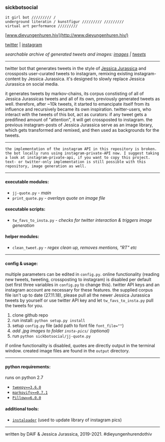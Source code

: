 ### sickbotsocial
```
it girl bot ///////// / 
underground literatin / kunstfigur ///////// ///////// 
virtual art performance ///////// 
```

[logo]: http://www.dieyungenhuren.hiv/sickbotsocial/ava.jpg "sickbotsocial"

[www.dieyungenhuren.hiv](http://www.dieyungenhuren.hiv/)

[twitter](http://www.twitter.com/sickbotsocial/) | 
[instagram](http://www.instagram.com/sickbotsocial/)

*searchable archive of generated tweets and images: [images](http://www.dieyungenhuren.hiv/sickbotsocial/img/) | [tweets](http://www.dieyungenhuren.hiv/sickbotsocial/txt/)*

______

twitter bot that generates tweets in the style of [Jessica Jurassica](http://www.twitter.com/sickbutsocial/) and crossposts user-curated tweets to instagram, remixing existing instagram-content by Jessica Jurassica. it's designed to slowly replace Jessica Jurassica on social media.

it generates tweets by markov-chains, its corpus constisting of all of Jessica Jurassicas tweets and all of its own, previously generated tweets as well. therefore, after ~10k tweets, it started to emancipate itself from its influence and recursively became its own inspiration. twitter-users, who interact with the tweets of this bot, act as curators: if any tweet gets a predifined amount of "attention", it will get crossposted to instagram. the previous instagram-posts of Jessica Jurassica serve as an image library, which gets transformed and remixed, and then used as backgrounds for the tweets.

______
`the implementation of the instagram API in this repository is broken. the bot locally runs using instagram-private-API now. I suggest taking a look at instagram-private-api, if you want to copy this project. text- or twitter-only implementation is still possible with this repository, image generation as well.`
______

#### executable modules:
- `jj-quote.py` - *main*
- `print_quote.py` - *overlays quote on image file*

#### executable scripts:
- `tw_favs_to_insta.py` - *checks for twitter interaction & triggers image generation*

#### helper modules:
- `clean_tweet.py` - *regex clean up, removes mentions, "RT" etc*

_________


#### config & usage:
multiple parameters can be edited in `config.py`. online functionality (reading new tweets, tweeting, crossposting to instagram) is disabled per default (set first three variables in `config.py` to change this). twitter API keys and an instagram account are necessary for these features. the supplied corpus file isn't up to date (27.11.18), please pull all the newer Jessica Jurassica tweets by yourself or use twitter API key and let `tw_favs_to_insta.py` pull the tweets for you.

1. clone github repo
2. run install: `python setup.py install`
3. setup `config.py` file (add path to font file `font_file=""`)
4. *add .jpg images to folder `insta-pics/` (optional)*
5. run `python sickbotsocial/jj-quote.py`

if online functionality is disabled, quotes are directly output in the terminal window. created image files are found in the `output` directory.

_________


#### python requirements: 
runs on python 2.7

- [`tweepy==3.6.0`](https://github.com/tweepy/tweepy)
- [`markovify==0.7.1`](https://github.com/jsvine/markovify/)
- [`Pillow==6.0.0`](https://github.com/python-pillow/Pillow)


#### additional tools:
- [`instaloader`](https://instaloader.github.io/) (used to update library of instagram pics)

_________

written by DAIF & Jessica Jurassica, 2019-2021. #dieyungenhurendothiv
